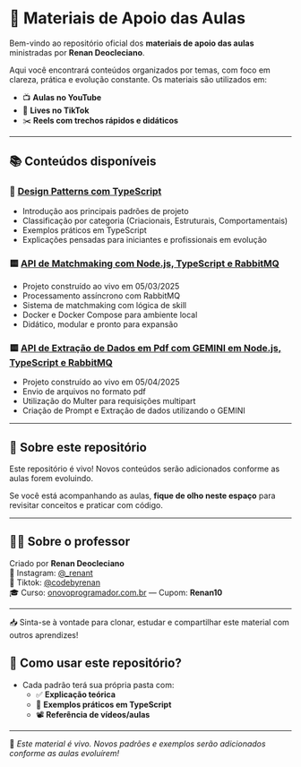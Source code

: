 # 🧠 Materiais de Apoio das Aulas

Bem-vindo ao repositório oficial dos **materiais de apoio das aulas** ministradas por **Renan Deocleciano**.

Aqui você encontrará conteúdos organizados por temas, com foco em clareza, prática e evolução constante. Os materiais são utilizados em:

- 📺 **Aulas no YouTube**
- 📱 **Lives no TikTok**
- ✂️ **Reels com trechos rápidos e didáticos**

---

## 📚 Conteúdos disponíveis

### 🔷 [Design Patterns com TypeScript](./design_patterns_typescript/README.md)

- Introdução aos principais padrões de projeto
- Classificação por categoria (Criacionais, Estruturais, Comportamentais)
- Exemplos práticos em TypeScript
- Explicações pensadas para iniciantes e profissionais em evolução

### 🟨 [API de Matchmaking com Node.js, TypeScript e RabbitMQ](./live_matchmaking_node/README.md)

- Projeto construído ao vivo em 05/03/2025
- Processamento assíncrono com RabbitMQ
- Sistema de matchmaking com lógica de skill
- Docker e Docker Compose para ambiente local
- Didático, modular e pronto para expansão

### 🟨 [API de Extração de Dados em Pdf com GEMINI em Node.js, TypeScript e RabbitMQ](./live_api_gemini/README.md)

- Projeto construído ao vivo em 05/04/2025
- Envio de arquivos no formato pdf 
- Utilização do Multer para requisições multipart
- Criação de Prompt e Extração de dados utilizando o GEMINI

---

## 📌 Sobre este repositório

Este repositório é vivo! Novos conteúdos serão adicionados conforme as aulas forem evoluindo.

Se você está acompanhando as aulas, **fique de olho neste espaço** para revisitar conceitos e praticar com código.

---

## 🧑‍🏫 Sobre o professor

Criado por **Renan Deocleciano**  
🔗 Instagram: [@_renant](https://www.instagram.com/_renant)  
🔗 Tiktok: [@codebyrenan](https://www.tiktok.com/@codebyrenan)  
🎓 Curso: [onovoprogramador.com.br](https://onovoprogramador.com.br) — Cupom: **Renan10**

---

📥 Sinta-se à vontade para clonar, estudar e compartilhar este material com outros aprendizes!


## 🚀 Como usar este repositório?

- Cada padrão terá sua própria pasta com:
  - ✅ **Explicação teórica**
  - 🧠 **Exemplos práticos em TypeScript**
  - 📽️ **Referência de vídeos/aulas**
---


📌 *Este material é vivo. Novos padrões e exemplos serão adicionados conforme as aulas evoluírem!*
